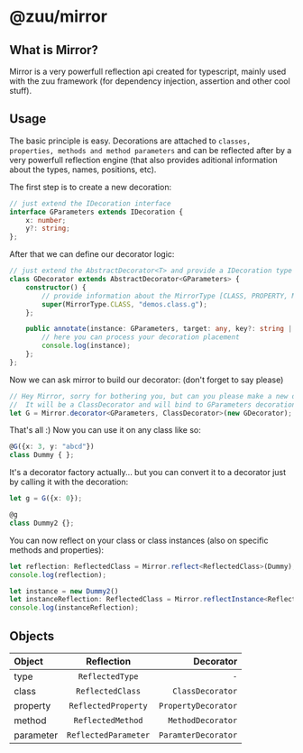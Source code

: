 # @zuu/mirror

## What is Mirror?
Mirror is a very powerfull reflection api created for typescript, mainly used with the zuu framework (for dependency injection, assertion and other cool stuff).

## Usage
The basic principle is easy. Decorations are attached to ```classes, properties, methods and method parameters``` and can be reflected after by a very powerfull reflection engine (that also provides aditional information about the types, names, positions, etc).

The first step is to create a new decoration:
```typescript
// just extend the IDecoration interface
interface GParameters extends IDecoration {
    x: number;
    y?: string;
};
```
After that we can define our decorator logic:
```typescript
// just extend the AbstractDecorator<T> and provide a IDecoration type
class GDecorator extends AbstractDecorator<GParameters> {
    constructor() {
        // provide information about the MirrorType [CLASS, PROPERTY, METHOD, PARAMETER] and a namespace (must be unique)
        super(MirrorType.CLASS, "demos.class.g");
    };

    public annotate(instance: GParameters, target: any, key?: string | symbol, index?: number) {
        // here you can process your decoration placement
        console.log(instance);
    };
};
```
Now we can ask mirror to build our decorator: (don't forget to say please)
```typescript
// Hey Mirror, sorry for bothering you, but can you please make a new decorator?
//  It will be a ClassDecorator and will bind to GParameters decoration :) Thanks
let G = Mirror.decorator<GParameters, ClassDecorator>(new GDecorator);
```
That's all :) Now you can use it on any class like so:
```typescript
@G({x: 3, y: "abcd"})
class Dummy { };
```
It's a decorator factory actually... but you can convert it to a decorator just by calling it with the decoration:
```typescript
let g = G({x: 0});

@g
class Dummy2 {};
```
You can now reflect on your class or class instances (also on specific methods and properties):
```typescript
let reflection: ReflectedClass = Mirror.reflect<ReflectedClass>(Dummy);
console.log(reflection);

let instance = new Dummy2()
let instanceReflection: ReflectedClass = Mirror.reflectInstance<ReflectedClass>(instance);
console.log(instanceReflection);
```

## Objects
| Object | Reflection | Decorator |
|:------ |:----------:| ---------:|
| type | `ReflectedType` | `-` |
| class | `ReflectedClass` | `ClassDecorator` |
| property | `ReflectedProperty` | `PropertyDecorator` |
| method | `ReflectedMethod` | `MethodDecorator` |
| parameter | `ReflectedParameter` | `ParamterDecorator` |